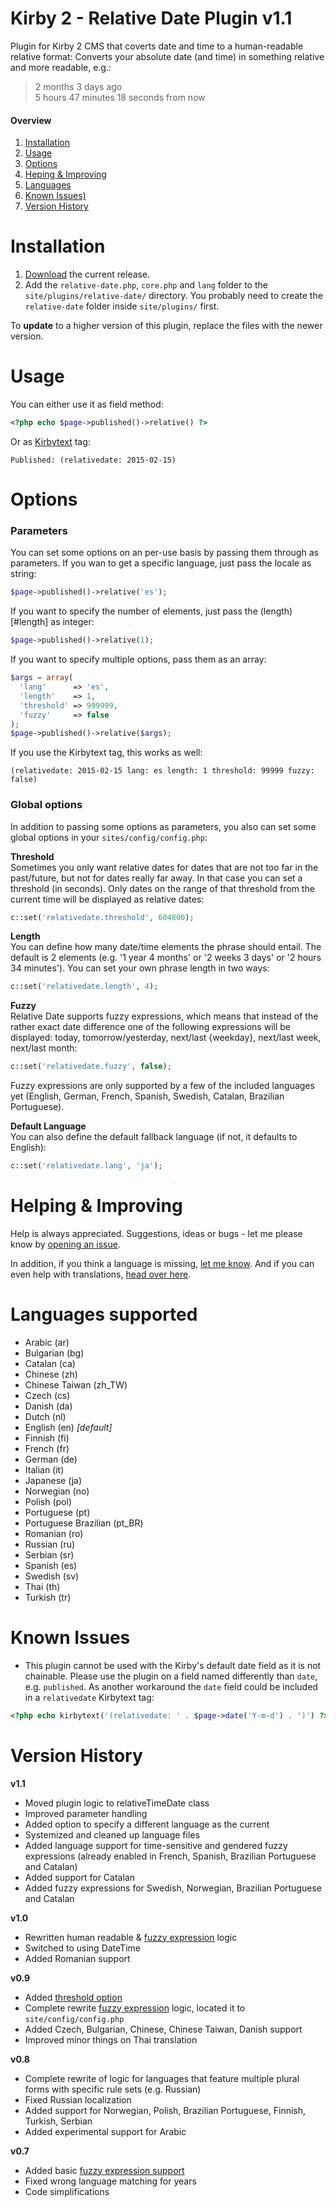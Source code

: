 # Kirby 2 - Relative Date Plugin v1.1
Plugin for Kirby 2 CMS that coverts date and time to a human-readable relative format: Converts your absolute date (and time) in something relative and more readable, e.g.: 

> 2 months 3 days ago  
> 5 hours 47 minutes 18 seconds from now  
 
#### Overview
1. [Installation](#install)  
1. [Usage](#use)  
2. [Options](#options)  
3. [Heping & Improving](#helping)  
4. [Languages](#languages)  
5. [Known Issues)](issues)  
6. [Version History](#history)  

# Installation <a id="install"></a>
1. [Download](https://github.com/distantnative/kirby-relativedate/archive/master.zip) the current release.
2. Add the `relative-date.php`, `core.php` and `lang` folder to the `site/plugins/relative-date/` directory. You probably need to create the `relative-date` folder inside `site/plugins/` first.

To **update** to a higher version of this plugin, replace the files with the newer version.

# Usage <a id="use"></a>
You can either use it as field method:
```php
<?php echo $page->published()->relative() ?>
```

Or as [Kirbytext](http://getkirby.com/docs/content/text) tag:
```
Published: (relativedate: 2015-02-15)
```

# Options <a id="options"></a>

### Parameters

You can set some options on an per-use basis by passing them through as parameters. If you wan to get a specific language, just pass the locale as string:

```php
$page->published()->relative('es');
```

If you want to specify the number of elements, just pass the (length)[#length] as integer:

```php
$page->published()->relative(1);
```

If you want to specify multiple options, pass them as an array:

```php
$args = array(
  'lang'      => 'es',
  'length'    => 1,
  'threshold' => 999999,
  'fuzzy'     => false
);
$page->published()->relative($args);
```

If you use the Kirbytext tag, this works as well:
```
(relativedate: 2015-02-15 lang: es length: 1 threshold: 99999 fuzzy: false)
```

### Global options

In addition to passing some options as parameters, you also can set some global options in your `sites/config/config.php`:

**Threshold <a id="threshold"></a>**  
Sometimes you only want relative dates for dates that are not too far in the past/future, but not for dates really far away. In that case you can set a threshold (in seconds). Only dates on the range of that threshold from the current time will be displayed as relative dates:

```php
c::set('relativedate.threshold', 604800);
```


**Length <a id="length"></a>**  
You can define how many date/time elements the phrase should entail. The default is 2 elements (e.g. '1 year 4 months' or '2 weeks 3 days' or '2 hours 34 minutes'). You can set your own phrase length in two ways:

```php
c::set('relativedate.length', 4);
```

**Fuzzy <a id="fuzzy"></a>**  
Relative Date supports fuzzy expressions, which means that instead of the rather exact date difference one of the following expressions will be displayed: today, tomorrow/yesterday, next/last {weekday}, next/last week, next/last month:

```php
c::set('relativedate.fuzzy', false);
```

Fuzzy expressions are only supported by a few of the included languages yet (English, German, French, Spanish, Swedish, Catalan, Brazilian Portuguese).

**Default Language**  
You can also define the default fallback language (if not, it defaults to English):

```php
c::set('relativedate.lang', 'ja');
```

# Helping & Improving <a id="helping"></a>
Help is always appreciated. Suggestions, ideas or bugs - let me please know by [opening an issue](https://github.com/distantnative/kirby-relativedate/issues).

In addition, if you think a language is missing, [let me know](https://github.com/distantnative/kirby-relativedate/issues/11). And if you can even help with translations, [head over here](https://github.com/distantnative/kirby-relativedate/issues/20).

# Languages supported <a id="languages"></a>

- Arabic (ar)
- Bulgarian (bg)
- Catalan (ca)
- Chinese (zh)
- Chinese Taiwan (zh_TW)
- Czech (cs)
- Danish (da)
- Dutch (nl)
- English (en) *[default]*
- Finnish (fi)
- French (fr)
- German (de)
- Italian (it)
- Japanese (ja)
- Norwegian (no)
- Polish (pol)
- Portuguese (pt)
- Portuguese Brazilian (pt_BR) 
- Romanian (ro)
- Russian (ru)
- Serbian (sr)
- Spanish (es)
- Swedish (sv)
- Thai (th)
- Turkish (tr)

# Known Issues <a id="issues"></a>
- This plugin cannot be used with the Kirby's default date field as it is not chainable. Please use the plugin on a field named differently than `date`, e.g. `published`. As another workaround the `date` field could be included in a `relativedate` Kirbytext tag:
```php
<?php echo kirbytext('(relativedate: ' . $page->date('Y-m-d') . ')') ?>
``` 

# Version History <a id="history"></a>
**v1.1**
- Moved plugin logic to relativeTimeDate class
- Improved parameter handling
- Added option to specify a different language as the current
- Systemized and cleaned up language files
- Added language support for time-sensitive and gendered fuzzy expressions (already enabled in French, Spanish, Brazilian Portuguese and Catalan)
- Added support for Catalan
- Added fuzzy expressions for Swedish, Norwegian, Brazilian Portuguese and Catalan

**v1.0**
- Rewritten human readable & [fuzzy expression](#fuzzy) logic
- Switched to using DateTime
- Added Romanian support

**v0.9**
- Added [threshold option](#threshold)
- Complete rewrite [fuzzy expression](#fuzzy) logic, located it to ```site/config/config.php```
- Added Czech, Bulgarian, Chinese, Chinese Taiwan, Danish support
- Improved minor things on Thai translation

**v0.8**
- Complete rewrite of logic for languages that feature multiple plural forms with specific rule sets (e.g. Russian)
- Fixed Russian localization
- Added support for Norwegian, Polish, Brazilian Portuguese, Finnish, Turkish, Serbian
- Added experimental support for Arabic

**v0.7**
- Added basic [fuzzy expression support](#fuzzy) 
- Fixed wrong language matching for years
- Code simplifications
